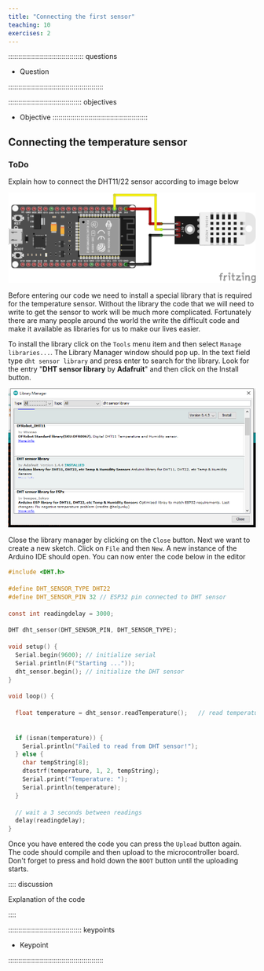 ```yaml
---
title: "Connecting the first sensor"
teaching: 10
exercises: 2
---
```


:::::::::::::::::::::::::::::::::::::: questions 

- Question

::::::::::::::::::::::::::::::::::::::::::::::::

::::::::::::::::::::::::::::::::::::: objectives

- Objective
::::::::::::::::::::::::::::::::::::::::::::::::

## Connecting the temperature sensor

### ToDo
Explain how to connect the DHT11/22 sensor according to image below


![Temperature Sensor (DHT22)](fig/DHT22.png)


Before entering our code we need to install a special library that is required for the temperature sensor. Without the library the code that we will need to write to get the sensor to work will be much more complicated. Fortunately there are many people around the world the write the difficult code and make it available as libraries for us to make our lives easier.

To install the library click on the `Tools` menu item and then select `Manage libraries...`. The Library Manager window should pop up. In the text field type `dht sensor library` and press enter to search for the library. Look for the entry "**DHT sensor library** by **Adafruit**" and then click on the Install button.

![Library Manager](fig/librarymanager.png)

Close the library manager by clicking on the `Close` button. Next we want to create a new sketch. Click on `File` and then `New`. A new instance of the Arduino IDE should open. You can now enter the code below in the editor


```c
#include <DHT.h>

#define DHT_SENSOR_TYPE DHT22
#define DHT_SENSOR_PIN 32 // ESP32 pin connected to DHT sensor

const int readingdelay = 3000;

DHT dht_sensor(DHT_SENSOR_PIN, DHT_SENSOR_TYPE);

void setup() {
  Serial.begin(9600); // initialize serial
  Serial.println(F("Starting ..."));
  dht_sensor.begin(); // initialize the DHT sensor
}

void loop() {

  float temperature = dht_sensor.readTemperature();   // read temperature in Celsius


  if (isnan(temperature)) {
    Serial.println("Failed to read from DHT sensor!");
  } else {
    char tempString[8];
    dtostrf(temperature, 1, 2, tempString);
    Serial.print("Temperature: ");
    Serial.println(temperature);
  }

  // wait a 3 seconds between readings
  delay(readingdelay);
}

```

Once you have entered the code you can press the `Upload` button again. The code should compile and then upload to the microcontroller board. Don't forget to press and hold down the `BOOT` button until the uploading starts.

:::: discussion

Explanation of the code

::::

::::::::::::::::::::::::::::::::::::: keypoints 

- Keypoint

::::::::::::::::::::::::::::::::::::::::::::::::

[r-markdown]: https://rmarkdown.rstudio.com/
